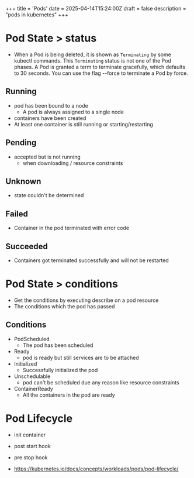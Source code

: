 +++
title = 'Pods'
date = 2025-04-14T15:24:00Z
draft = false
description = "pods in kubernetes"
+++

# Pod State > status

- When a Pod is being deleted, it is shown as `Terminating` by some kubectl commands. This `Terminating` status is not one of the Pod phases. A Pod is granted a term to terminate gracefully, which defaults to 30 seconds. You can use the flag --force to terminate a Pod by force.

## Running

- pod has been bound to a node
  - A pod is always assigned to a single node
- containers have been created
- At least one container is still running or starting/restarting

## Pending

- accepted but is not running
  - when downloading / resource constraints

## Unknown

- state couldn't be determined

## Failed

- Container in the pod terminated with error code

## Succeeded

- Containers got terminated successfully and will not be restarted

# Pod State > conditions

- Get the conditions by executing describe on a pod resource
- The conditions which the pod has passed

## Conditions
- PodScheduled
  - The pod has been scheduled
- Ready
  - pod is ready but still services are to be attached
- Initialized
  - Successfully initialized the pod
- Unschedulable
  - pod can't be scheduled due any reason like resource constraints
- ContainerReady
  - All the containers in the pod are ready

# Pod Lifecycle

- init container
- post start hook
- pre stop hook

- https://kubernetes.io/docs/concepts/workloads/pods/pod-lifecycle/